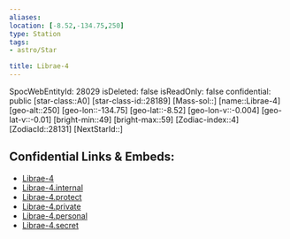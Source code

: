 ```yaml
---
aliases: 
location: [-8.52,-134.75,250]
type: Station
tags:
- astro/Star

title: Librae-4
---
```

SpocWebEntityId: 28029
isDeleted: false
isReadOnly: false
confidential: public
[star-class::A0]
[star-class-id::28189]
[Mass-sol::]
[name::Librae-4]
[geo-alt::250]
[geo-lon::-134.75]
[geo-lat::-8.52]
[geo-lon-v::-0.004]
[geo-lat-v::-0.01]
[bright-min::49]
[bright-max::59]
[Zodiac-index::4]
[ZodiacId::28131]
[NextStarId::]



## Confidential Links & Embeds: 
- [Librae-4](../../../_public/astro/Star/Librae-4.md) 
- [Librae-4.internal](../../../_internal/astro/Star/Librae-4.internal.md) 
- [Librae-4.protect](../../../_protect/astro/Star/Librae-4.protect.md) 
- [Librae-4.private](../../../_private/astro/Star/Librae-4.private.md) 
- [Librae-4.personal](../../../_personal/astro/Star/Librae-4.personal.md) 
- [Librae-4.secret](../../../_secret/astro/Star/Librae-4.secret.md) 
